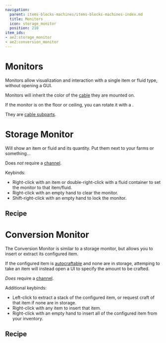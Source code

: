 ```yaml
---
navigation:
  parent: items-blocks-machines/items-blocks-machines-index.md
  title: Monitors
  icon: storage_monitor
  position: 210
item_ids:
- ae2:storage_monitor
- ae2:conversion_monitor
---
```


# Monitors

<GameScene zoom="8">
<ImportStructure src="../assets/assemblies/monitors.snbt" />
<IsometricCamera yaw="195" pitch="30" />
</GameScene>

Monitors allow visualization and interaction with a single item or fluid type, without opening a GUI.

Monitors will inherit the color of the [cable](cables.md) they are mounted on.

If the monitor is on the floor or ceiling, you can rotate it with a <ItemLink id="certus_quartz_wrench" />.

They are [cable subparts](../ae2-mechanics/cable-subparts.md).

# Storage Monitor

Will show an item or fluid and its quantity. Put them next to your farms or something...

Does *not* require a [channel](../ae2-mechanics/channels.md).

Keybinds:

*   Right-click with an item or double-right-click with a fluid container to set the monitor to that item/fluid.
*   Right-click with an empty hand to clear the monitor.
*   Shift-right-click with an empty hand to lock the monitor.

## Recipe

<RecipeFor id="storage_monitor" />

# Conversion Monitor

The Conversion Monitor is similar to a storage monitor, but allows you to insert or extract its configured item.

If the configured item is [autocraftable](../ae2-mechanics/autocrafting.md) and none are in storage, attemping to take an
item will instead open a UI to specify the amount to be crafted.

*Does* require a [channel](../ae2-mechanics/channels.md).

Additional keybinds:

*   Left-click to extract a stack of the configured item, or request craft of that item if none are in storage.
*   Right-click with any item to insert that item.
*   Right-click with an empty hand to insert all of the configured item from your inventory.

## Recipe

<RecipeFor id="conversion_monitor" />
